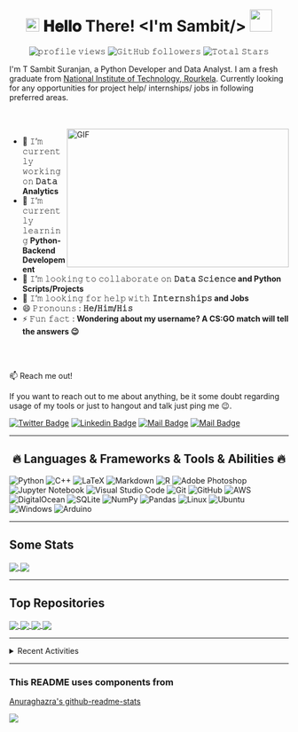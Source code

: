 <h1 align="center">
  <a target="_blank">
    <img src="https://github.com/JayantGoel001/JayantGoel001/blob/master/GIF/Earth.gif" width="24px" style="max-width:100%;">
  </a>
  𝐇𝐞𝐥𝐥𝐨 There! &lt;I'm Sambit/&gt;
  <a target="_blank">
    <img src="https://github.com/JayantGoel001/JayantGoel001/blob/master/GIF/Hi.gif" width="40px" />
  </a>
</h1>

<p align="center">
  <img src="https://komarev.com/ghpvc/?username=CriticalHunter&color=orange" alt="𝚙𝚛𝚘𝚏𝚒𝚕𝚎 𝚟𝚒𝚎𝚠𝚜">   
<!--   <img alt = "profile views" src="https://komarev.com/ghpvc/?username=CriticalHunter&style=flat&color=brightgreen">     -->
  <img alt="𝙶𝚒𝚝𝙷𝚞𝚋 𝚏𝚘𝚕𝚕𝚘𝚠𝚎𝚛𝚜" src="https://img.shields.io/github/followers/CriticalHunter?label=Followers&style=social">   
  <img src="https://img.shields.io/github/stars/CriticalHunter?label=Stars" alt="𝚃𝚘𝚝𝚊𝚕 𝚂𝚝𝚊𝚛𝚜">
</p>

I'm T Sambit Suranjan, a Python Developer and Data Analyst. I am a fresh graduate from [National Institute of Technology, Rourkela](https://www.nitrkl.ac.in). Currently looking for any opportunities for project help/ internships/ jobs in following preferred areas.

<br/>
<br/>
<a target="_blank">
  <img align="right" height="250" width="400" alt="GIF" src="https://github.com/JayantGoel001/JayantGoel001/blob/master/GIF/image.gif">
</a>

- 🔭 𝙸’𝚖 𝚌𝚞𝚛𝚛𝚎𝚗𝚝𝚕𝚢 𝚠𝚘𝚛𝚔𝚒𝚗𝚐 𝚘𝚗 **𝙳𝚊𝚝𝚊 Analytics**
- 🌱 𝙸’𝚖 𝚌𝚞𝚛𝚛𝚎𝚗𝚝𝚕𝚢 𝚕𝚎𝚊𝚛𝚗𝚒𝚗𝚐 **Python-Backend Developement**
- 👯 𝙸’𝚖 𝚕𝚘𝚘𝚔𝚒𝚗𝚐 𝚝𝚘 𝚌𝚘𝚕𝚕𝚊𝚋𝚘𝚛𝚊𝚝𝚎 𝚘𝚗 **𝙳𝚊𝚝𝚊 𝚂𝚌𝚒𝚎𝚗𝚌𝚎 and Python Scripts/Projects**
- 🤔 𝙸’𝚖 𝚕𝚘𝚘𝚔𝚒𝚗𝚐 𝚏𝚘𝚛 𝚑𝚎𝚕𝚙 𝚠𝚒𝚝𝚑 **𝙸𝚗𝚝𝚎𝚛𝚗𝚜𝚑𝚒𝚙𝚜 and Jobs**
- 😄 𝙿𝚛𝚘𝚗𝚘𝚞𝚗𝚜 : **𝙷𝚎/𝙷𝚒𝚖/𝙷𝚒𝚜**
- ⚡ 𝙵𝚞𝚗 𝚏𝚊𝚌𝚝 : **Wondering about my username? A CS:GO match will tell the answers :wink:**

<br/>
<br/>


:mailbox: Reach me out!

If you want to reach out to me about anything, be it some doubt regarding usage of my tools or just to hangout and talk just ping me 😉.

[![Twitter Badge](https://img.shields.io/badge/-@Critical_Hunter-1ca0f1?style=flat&labelColor=1ca0f1&logo=twitter&logoColor=white&link=https://twitter.com/Critical_Hunter)](https://twitter.com/Critical_Hunter) 
[![Linkedin Badge](https://img.shields.io/badge/-sambit_suranjan-0e76a8?style=flat&labelColor=0e76a8&logo=linkedin&logoColor=white)](https://www.linkedin.com/in/sambit-suranjan/) 
[![Mail Badge](https://img.shields.io/badge/-@critical_hunter-e84393?style=flat&labelColor=e84393&logo=instagram&logoColor=white)](https://instagram.com/critical_hunter) 
[![Mail Badge](https://img.shields.io/badge/-SambitSuranjan-c0392b?style=flat&labelColor=c0392b&logo=gmail&logoColor=white)](mailto:sambit1suranjan@gmail.com)





---
<h2 align="center">🔥 Languages & Frameworks & Tools & Abilities 🔥</h2>

![Python](https://img.shields.io/badge/python-3670A0?style=for-the-badge&logo=python&logoColor=ffdd54)
![C++](https://img.shields.io/badge/c++-%2300599C.svg?style=for-the-badge&logo=c%2B%2B&logoColor=white)
![LaTeX](https://img.shields.io/badge/latex-%23008080.svg?style=for-the-badge&logo=latex&logoColor=white)
![Markdown](https://img.shields.io/badge/markdown-%23000000.svg?style=for-the-badge&logo=markdown&logoColor=white)
![R](https://img.shields.io/badge/r-%23276DC3.svg?style=for-the-badge&logo=r&logoColor=white)
![Adobe Photoshop](https://img.shields.io/badge/adobephotoshop-%2331A8FF.svg?style=for-the-badge&logo=adobephotoshop&logoColor=white)
![Jupyter Notebook](https://img.shields.io/badge/jupyter-%23FA0F00.svg?style=for-the-badge&logo=jupyter&logoColor=white)
![Visual Studio Code](https://img.shields.io/badge/Visual%20Studio%20Code-0078d7.svg?style=for-the-badge&logo=visual-studio-code&logoColor=white)
![Git](https://img.shields.io/badge/git-%23F05033.svg?style=for-the-badge&logo=git&logoColor=white)
![GitHub](https://img.shields.io/badge/github-%23121011.svg?style=for-the-badge&logo=github&logoColor=white)
![AWS](https://img.shields.io/badge/AWS-%23FF9900.svg?style=for-the-badge&logo=amazon-aws&logoColor=white)
![DigitalOcean](https://img.shields.io/badge/DigitalOcean-%230167ff.svg?style=for-the-badge&logo=digitalOcean&logoColor=white)
![SQLite](https://img.shields.io/badge/sqlite-%2307405e.svg?style=for-the-badge&logo=sqlite&logoColor=white)
![NumPy](https://img.shields.io/badge/numpy-%23013243.svg?style=for-the-badge&logo=numpy&logoColor=white)
![Pandas](https://img.shields.io/badge/pandas-%23150458.svg?style=for-the-badge&logo=pandas&logoColor=white)
![Linux](https://img.shields.io/badge/Linux-FCC624?style=for-the-badge&logo=linux&logoColor=black)
![Ubuntu](https://img.shields.io/badge/Ubuntu-E95420?style=for-the-badge&logo=ubuntu&logoColor=white)
![Windows](https://img.shields.io/badge/Windows-0078D6?style=for-the-badge&logo=windows&logoColor=white)
![Arduino](https://img.shields.io/badge/-Arduino-00979D?style=for-the-badge&logo=Arduino&logoColor=white)

<!More_Badges https://github.com/Ileriayo/markdown-badges>

---
## Some Stats
<a href="https://github.com/CriticalHunter">
  <img align="center" src="https://github-readme-stats.vercel.app/api?username=CriticalHunter&show_icons=true&theme=buefy" />
</a>
<a href="https://github.com/CriticalHunter">
  <img align="center" src="https://github-readme-stats.vercel.app/api/top-langs/?username=CriticalHunter&layout=compact" />
</a>


---
## Top Repositories
<a href="https://github.com/CriticalHunter/Youtube_Scraper">
  <img align="center" src="https://github-readme-stats.vercel.app/api/pin/?username=CriticalHunter&repo=Youtube_Scraper&theme=vue" />
</a>
<a href="https://github.com/CriticalHunter/WA_Chat_Stats">
  <img align="center" src="https://github-readme-stats.vercel.app/api/pin/?username=CriticalHunter&repo=WA_Chat_Stats&theme=vue" />
</a>

<a href="https://github.com/CriticalHunter/new_Wingets">
  <img align="center" src="https://github-readme-stats.vercel.app/api/pin/?username=CriticalHunter&repo=new_Wingets&theme=graywhite" />
</a>
<a href="https://github.com/CriticalHunter/Knappily_Scrapper">
  <img align="center" src="https://github-readme-stats.vercel.app/api/pin/?username=CriticalHunter&repo=Knappily_Scrapper&theme=graywhite" />
</a>

<!Themes are, light: vue, buefy, solarized-light, graywhite, flag-india      lightdark -: cobalt, monokai, algolia, nord, omni, calm, slateorange>


---
<details>
<summary>
  Recent Activities
</summary>
<!--START_SECTION:activity-->
<!--END_SECTION:activity-->
</details>

---
### This README uses components from
[Anuraghazra's github-readme-stats](https://github.com/anuraghazra/github-readme-stats)



![](https://hit.yhype.me/github/profile?user_id=32041421)

